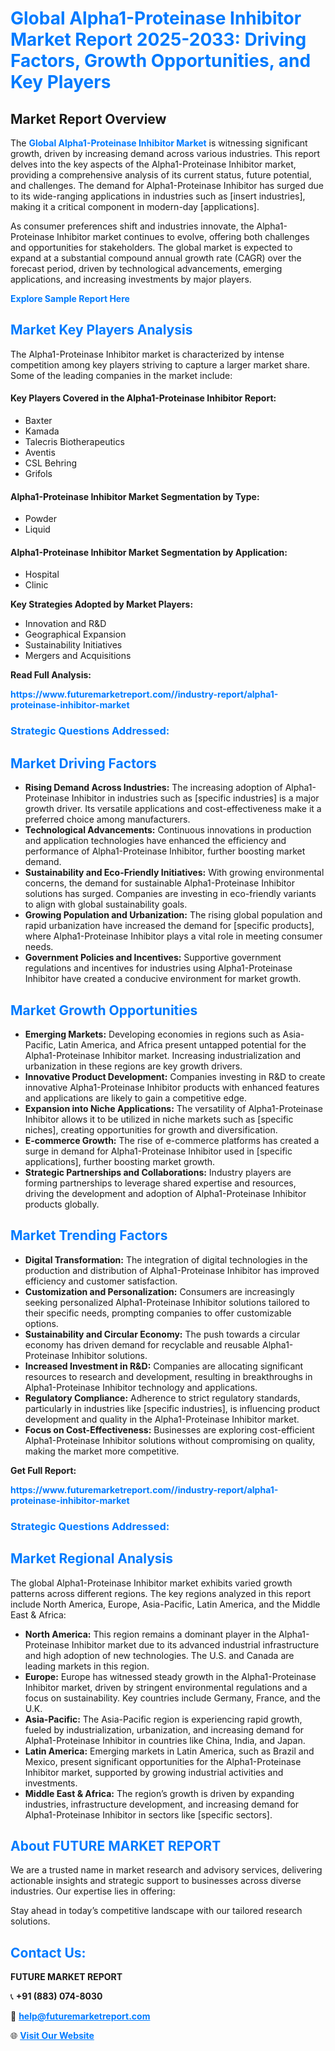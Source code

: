 <h1 style="color: #007BFF;">Global Alpha1-Proteinase Inhibitor Market Report 2025-2033: Driving Factors, Growth Opportunities, and Key Players</h1>

<section id="overview">
<h2>Market Report Overview</h2>
<p>The <a href="https://www.futuremarketreport.com//industry-report/alpha1-proteinase-inhibitor-market" style="color: #007BFF; text-decoration: none;"><strong>Global Alpha1-Proteinase Inhibitor Market</strong></a> is witnessing significant growth, driven by increasing demand across various industries. This report delves into the key aspects of the Alpha1-Proteinase Inhibitor market, providing a comprehensive analysis of its current status, future potential, and challenges. The demand for Alpha1-Proteinase Inhibitor has surged due to its wide-ranging applications in industries such as [insert industries], making it a critical component in modern-day [applications].</p>
<p>As consumer preferences shift and industries innovate, the Alpha1-Proteinase Inhibitor market continues to evolve, offering both challenges and opportunities for stakeholders. The global market is expected to expand at a substantial compound annual growth rate (CAGR) over the forecast period, driven by technological advancements, emerging applications, and increasing investments by major players.</p>
</section>

<section id="overview">
<p><a href="https://www.futuremarketreport.com//request-sample/reportId=55622" style="color: #007BFF; text-decoration: none;"><strong>Explore Sample Report Here</strong></a></p>
</section>

<section id="key-players">
<h2 style="color: #007BFF;">Market Key Players Analysis</h2>
<p>The Alpha1-Proteinase Inhibitor market is characterized by intense competition among key players striving to capture a larger market share. Some of the leading companies in the market include:</p>
<h4>Key Players Covered in the Alpha1-Proteinase Inhibitor Report:</h4>
<ul><li>Baxter</li><li>Kamada</li><li>Talecris Biotherapeutics</li><li>Aventis</li><li>CSL Behring</li><li>Grifols</li></ul>
<h4>Alpha1-Proteinase Inhibitor Market Segmentation by Type:</h4>
<ul><li>Powder</li><li>Liquid</li></ul>

<h4>Alpha1-Proteinase Inhibitor Market Segmentation by Application:</h4>
<ul><li>Hospital</li><li>Clinic</li></ul>
<p><strong>Key Strategies Adopted by Market Players:</strong></p>
<ul>
<li>Innovation and R&D</li>
<li>Geographical Expansion</li>
<li>Sustainability Initiatives</li>
<li>Mergers and Acquisitions</li>
</ul>
</section>

<section>
<p><strong>Read Full Analysis: </strong></p><a href="https://www.futuremarketreport.com//industry-report/alpha1-proteinase-inhibitor-market" style="color: #007BFF; text-decoration: none;"><strong>https://www.futuremarketreport.com//industry-report/alpha1-proteinase-inhibitor-market</strong></a>
<h3 style="color: #007BFF;">Strategic Questions Addressed:</h3>
</section>

<section id="driving-factors">
<h2 style="color: #007BFF;">Market Driving Factors</h2>
<ul>
<li><strong>Rising Demand Across Industries:</strong> The increasing adoption of Alpha1-Proteinase Inhibitor in industries such as [specific industries] is a major growth driver. Its versatile applications and cost-effectiveness make it a preferred choice among manufacturers.</li>
<li><strong>Technological Advancements:</strong> Continuous innovations in production and application technologies have enhanced the efficiency and performance of Alpha1-Proteinase Inhibitor, further boosting market demand.</li>
<li><strong>Sustainability and Eco-Friendly Initiatives:</strong> With growing environmental concerns, the demand for sustainable Alpha1-Proteinase Inhibitor solutions has surged. Companies are investing in eco-friendly variants to align with global sustainability goals.</li>
<li><strong>Growing Population and Urbanization:</strong> The rising global population and rapid urbanization have increased the demand for [specific products], where Alpha1-Proteinase Inhibitor plays a vital role in meeting consumer needs.</li>
<li><strong>Government Policies and Incentives:</strong> Supportive government regulations and incentives for industries using Alpha1-Proteinase Inhibitor have created a conducive environment for market growth.</li>
</ul>
</section>

<section id="growth-opportunities">
<h2 style="color: #007BFF;">Market Growth Opportunities</h2>
<ul>
<li><strong>Emerging Markets:</strong> Developing economies in regions such as Asia-Pacific, Latin America, and Africa present untapped potential for the Alpha1-Proteinase Inhibitor market. Increasing industrialization and urbanization in these regions are key growth drivers.</li>
<li><strong>Innovative Product Development:</strong> Companies investing in R&D to create innovative Alpha1-Proteinase Inhibitor products with enhanced features and applications are likely to gain a competitive edge.</li>
<li><strong>Expansion into Niche Applications:</strong> The versatility of Alpha1-Proteinase Inhibitor allows it to be utilized in niche markets such as [specific niches], creating opportunities for growth and diversification.</li>
<li><strong>E-commerce Growth:</strong> The rise of e-commerce platforms has created a surge in demand for Alpha1-Proteinase Inhibitor used in [specific applications], further boosting market growth.</li>
<li><strong>Strategic Partnerships and Collaborations:</strong> Industry players are forming partnerships to leverage shared expertise and resources, driving the development and adoption of Alpha1-Proteinase Inhibitor products globally.</li>
</ul>
</section>

<section id="trending-factors">
<h2 style="color: #007BFF;">Market Trending Factors</h2>
<ul>
<li><strong>Digital Transformation:</strong> The integration of digital technologies in the production and distribution of Alpha1-Proteinase Inhibitor has improved efficiency and customer satisfaction.</li>
<li><strong>Customization and Personalization:</strong> Consumers are increasingly seeking personalized Alpha1-Proteinase Inhibitor solutions tailored to their specific needs, prompting companies to offer customizable options.</li>
<li><strong>Sustainability and Circular Economy:</strong> The push towards a circular economy has driven demand for recyclable and reusable Alpha1-Proteinase Inhibitor solutions.</li>
<li><strong>Increased Investment in R&D:</strong> Companies are allocating significant resources to research and development, resulting in breakthroughs in Alpha1-Proteinase Inhibitor technology and applications.</li>
<li><strong>Regulatory Compliance:</strong> Adherence to strict regulatory standards, particularly in industries like [specific industries], is influencing product development and quality in the Alpha1-Proteinase Inhibitor market.</li>
<li><strong>Focus on Cost-Effectiveness:</strong> Businesses are exploring cost-efficient Alpha1-Proteinase Inhibitor solutions without compromising on quality, making the market more competitive.</li>
</ul>
</section>

<section>
<p><strong>Get Full Report: </strong></p><a href="https://www.futuremarketreport.com//industry-report/alpha1-proteinase-inhibitor-market" style="color: #007BFF; text-decoration: none;"><strong>https://www.futuremarketreport.com//industry-report/alpha1-proteinase-inhibitor-market</strong></a>
<h3 style="color: #007BFF;">Strategic Questions Addressed:</h3>
</section>


<section id="regional-analysis">
<h2 style="color: #007BFF;">Market Regional Analysis</h2>
<p>The global Alpha1-Proteinase Inhibitor market exhibits varied growth patterns across different regions. The key regions analyzed in this report include North America, Europe, Asia-Pacific, Latin America, and the Middle East & Africa:</p>
<ul>
<li><strong>North America:</strong> This region remains a dominant player in the Alpha1-Proteinase Inhibitor market due to its advanced industrial infrastructure and high adoption of new technologies. The U.S. and Canada are leading markets in this region.</li>
<li><strong>Europe:</strong> Europe has witnessed steady growth in the Alpha1-Proteinase Inhibitor market, driven by stringent environmental regulations and a focus on sustainability. Key countries include Germany, France, and the U.K.</li>
<li><strong>Asia-Pacific:</strong> The Asia-Pacific region is experiencing rapid growth, fueled by industrialization, urbanization, and increasing demand for Alpha1-Proteinase Inhibitor in countries like China, India, and Japan.</li>
<li><strong>Latin America:</strong> Emerging markets in Latin America, such as Brazil and Mexico, present significant opportunities for the Alpha1-Proteinase Inhibitor market, supported by growing industrial activities and investments.</li>
<li><strong>Middle East & Africa:</strong> The region’s growth is driven by expanding industries, infrastructure development, and increasing demand for Alpha1-Proteinase Inhibitor in sectors like [specific sectors].</li>
</ul>
</section>

<footer>
<h2 style="color: #007BFF;">About FUTURE MARKET REPORT</h2>
<p>We are a trusted name in market research and advisory services, delivering actionable insights and strategic support to businesses across diverse industries. Our expertise lies in offering:</p>

<p>Stay ahead in today’s competitive landscape with our tailored research solutions.</p>

<h2 style="color: #007BFF;">Contact Us:</h2>
<p><strong>FUTURE MARKET REPORT</strong></p>
<p>📞 <strong>+91 (883) 074-8030</strong></p>
<p>📧 <strong><a href="mailto:help@futuremarketreport.com" style="color: #007BFF;">help@futuremarketreport.com</a></strong></p>
<p>🌐 <strong><a href="https://www.futuremarketreport.com/" style="color: #007BFF;">Visit Our Website</a></strong></p>
</footer>